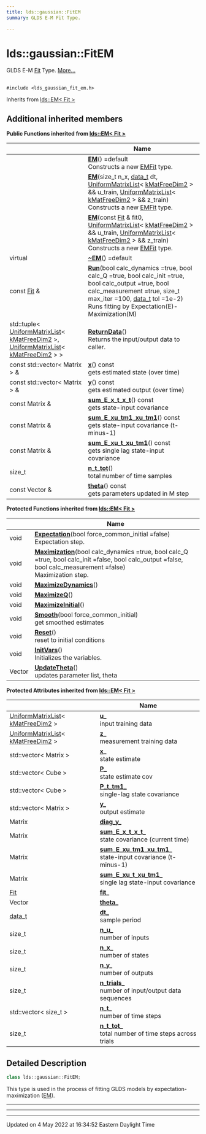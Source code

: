 ```yaml
---
title: lds::gaussian::FitEM
summary: GLDS E-M Fit Type. 

---
```


# lds::gaussian::FitEM



GLDS E-M [Fit](/lds-ctrl-est/docs/api/classes/classlds_1_1gaussian_1_1fit/) Type.  [More...](#detailed-description)


<br /> `#include <lds_gaussian_fit_em.h>`

Inherits from [lds::EM< Fit >](/lds-ctrl-est/docs/api/classes/classlds_1_1em/)

## Additional inherited members

**Public Functions inherited from [lds::EM< Fit >](/lds-ctrl-est/docs/api/classes/classlds_1_1em/)**

|                | Name           |
| -------------- | -------------- |
| | **[EM](/lds-ctrl-est/docs/api/classes/classlds_1_1em/#function-em)**() =default<br>Constructs a new [EM](/lds-ctrl-est/docs/api/classes/classlds_1_1em/)[Fit]() type.  |
| | **[EM](/lds-ctrl-est/docs/api/classes/classlds_1_1em/#function-em)**(size_t n_x, [data_t](/lds-ctrl-est/docs/api/namespaces/namespacelds/#using-data-t) dt, [UniformMatrixList](/lds-ctrl-est/docs/api/classes/classlds_1_1uniformmatrixlist/)< [kMatFreeDim2](/lds-ctrl-est/docs/api/namespaces/namespacelds/#enumvalue-kmatfreedim2) > && u_train, [UniformMatrixList](/lds-ctrl-est/docs/api/classes/classlds_1_1uniformmatrixlist/)< [kMatFreeDim2](/lds-ctrl-est/docs/api/namespaces/namespacelds/#enumvalue-kmatfreedim2) > && z_train)<br>Constructs a new [EM](/lds-ctrl-est/docs/api/classes/classlds_1_1em/)[Fit]() type.  |
| | **[EM](/lds-ctrl-est/docs/api/classes/classlds_1_1em/#function-em)**(const [Fit](/lds-ctrl-est/docs/api/classes/classlds_1_1fit/) & fit0, [UniformMatrixList](/lds-ctrl-est/docs/api/classes/classlds_1_1uniformmatrixlist/)< [kMatFreeDim2](/lds-ctrl-est/docs/api/namespaces/namespacelds/#enumvalue-kmatfreedim2) > && u_train, [UniformMatrixList](/lds-ctrl-est/docs/api/classes/classlds_1_1uniformmatrixlist/)< [kMatFreeDim2](/lds-ctrl-est/docs/api/namespaces/namespacelds/#enumvalue-kmatfreedim2) > && z_train)<br>Constructs a new [EM](/lds-ctrl-est/docs/api/classes/classlds_1_1em/)[Fit]() type.  |
| virtual | **[~EM](/lds-ctrl-est/docs/api/classes/classlds_1_1em/#function-~em)**() =default |
| const [Fit](/lds-ctrl-est/docs/api/classes/classlds_1_1fit/) & | **[Run](/lds-ctrl-est/docs/api/classes/classlds_1_1em/#function-run)**(bool calc_dynamics =true, bool calc_Q =true, bool calc_init =true, bool calc_output =true, bool calc_measurement =true, size_t max_iter =100, [data_t](/lds-ctrl-est/docs/api/namespaces/namespacelds/#using-data-t) tol =1e-2)<br>Runs fitting by Expectation(E)-Maximization(M)  |
| std::tuple< [UniformMatrixList](/lds-ctrl-est/docs/api/classes/classlds_1_1uniformmatrixlist/)< [kMatFreeDim2](/lds-ctrl-est/docs/api/namespaces/namespacelds/#enumvalue-kmatfreedim2) >, [UniformMatrixList](/lds-ctrl-est/docs/api/classes/classlds_1_1uniformmatrixlist/)< [kMatFreeDim2](/lds-ctrl-est/docs/api/namespaces/namespacelds/#enumvalue-kmatfreedim2) > > | **[ReturnData](/lds-ctrl-est/docs/api/classes/classlds_1_1em/#function-returndata)**()<br>Returns the input/output data to caller.  |
| const std::vector< Matrix > & | **[x](/lds-ctrl-est/docs/api/classes/classlds_1_1em/#function-x)**() const<br>gets estimated state (over time)  |
| const std::vector< Matrix > & | **[y](/lds-ctrl-est/docs/api/classes/classlds_1_1em/#function-y)**() const<br>gets estimated output (over time)  |
| const Matrix & | **[sum_E_x_t_x_t](/lds-ctrl-est/docs/api/classes/classlds_1_1em/#function-sum-e-x-t-x-t)**() const<br>gets state-input covariance  |
| const Matrix & | **[sum_E_xu_tm1_xu_tm1](/lds-ctrl-est/docs/api/classes/classlds_1_1em/#function-sum-e-xu-tm1-xu-tm1)**() const<br>gets state-input covariance (t-minus-1)  |
| const Matrix & | **[sum_E_xu_t_xu_tm1](/lds-ctrl-est/docs/api/classes/classlds_1_1em/#function-sum-e-xu-t-xu-tm1)**() const<br>gets single lag state-input covariance  |
| size_t | **[n_t_tot](/lds-ctrl-est/docs/api/classes/classlds_1_1em/#function-n-t-tot)**()<br>total number of time samples  |
| const Vector & | **[theta](/lds-ctrl-est/docs/api/classes/classlds_1_1em/#function-theta)**() const<br>gets parameters updated in M step  |

**Protected Functions inherited from [lds::EM< Fit >](/lds-ctrl-est/docs/api/classes/classlds_1_1em/)**

|                | Name           |
| -------------- | -------------- |
| void | **[Expectation](/lds-ctrl-est/docs/api/classes/classlds_1_1em/#function-expectation)**(bool force_common_initial =false)<br>Expectation step.  |
| void | **[Maximization](/lds-ctrl-est/docs/api/classes/classlds_1_1em/#function-maximization)**(bool calc_dynamics =true, bool calc_Q =true, bool calc_init =false, bool calc_output =false, bool calc_measurement =false)<br>Maximization step.  |
| void | **[MaximizeDynamics](/lds-ctrl-est/docs/api/classes/classlds_1_1em/#function-maximizedynamics)**() |
| void | **[MaximizeQ](/lds-ctrl-est/docs/api/classes/classlds_1_1em/#function-maximizeq)**() |
| void | **[MaximizeInitial](/lds-ctrl-est/docs/api/classes/classlds_1_1em/#function-maximizeinitial)**() |
| void | **[Smooth](/lds-ctrl-est/docs/api/classes/classlds_1_1em/#function-smooth)**(bool force_common_initial)<br>get smoothed estimates  |
| void | **[Reset](/lds-ctrl-est/docs/api/classes/classlds_1_1em/#function-reset)**()<br>reset to initial conditions  |
| void | **[InitVars](/lds-ctrl-est/docs/api/classes/classlds_1_1em/#function-initvars)**()<br>Initializes the variables.  |
| Vector | **[UpdateTheta](/lds-ctrl-est/docs/api/classes/classlds_1_1em/#function-updatetheta)**()<br>updates parameter list, theta  |

**Protected Attributes inherited from [lds::EM< Fit >](/lds-ctrl-est/docs/api/classes/classlds_1_1em/)**

|                | Name           |
| -------------- | -------------- |
| [UniformMatrixList](/lds-ctrl-est/docs/api/classes/classlds_1_1uniformmatrixlist/)< [kMatFreeDim2](/lds-ctrl-est/docs/api/namespaces/namespacelds/#enumvalue-kmatfreedim2) > | **[u_](/lds-ctrl-est/docs/api/classes/classlds_1_1em/#variable-u-)** <br>input training data  |
| [UniformMatrixList](/lds-ctrl-est/docs/api/classes/classlds_1_1uniformmatrixlist/)< [kMatFreeDim2](/lds-ctrl-est/docs/api/namespaces/namespacelds/#enumvalue-kmatfreedim2) > | **[z_](/lds-ctrl-est/docs/api/classes/classlds_1_1em/#variable-z-)** <br>measurement training data  |
| std::vector< Matrix > | **[x_](/lds-ctrl-est/docs/api/classes/classlds_1_1em/#variable-x-)** <br>state estimate  |
| std::vector< Cube > | **[P_](/lds-ctrl-est/docs/api/classes/classlds_1_1em/#variable-p-)** <br>state estimate cov  |
| std::vector< Cube > | **[P_t_tm1_](/lds-ctrl-est/docs/api/classes/classlds_1_1em/#variable-p-t-tm1-)** <br>single-lag state covariance  |
| std::vector< Matrix > | **[y_](/lds-ctrl-est/docs/api/classes/classlds_1_1em/#variable-y-)** <br>output estimate  |
| Matrix | **[diag_y_](/lds-ctrl-est/docs/api/classes/classlds_1_1em/#variable-diag-y-)**  |
| Matrix | **[sum_E_x_t_x_t_](/lds-ctrl-est/docs/api/classes/classlds_1_1em/#variable-sum-e-x-t-x-t-)** <br>state covariance (current time)  |
| Matrix | **[sum_E_xu_tm1_xu_tm1_](/lds-ctrl-est/docs/api/classes/classlds_1_1em/#variable-sum-e-xu-tm1-xu-tm1-)** <br>state-input covariance (t-minus-1)  |
| Matrix | **[sum_E_xu_t_xu_tm1_](/lds-ctrl-est/docs/api/classes/classlds_1_1em/#variable-sum-e-xu-t-xu-tm1-)** <br>single lag state-input covariance  |
| [Fit](/lds-ctrl-est/docs/api/classes/classlds_1_1fit/) | **[fit_](/lds-ctrl-est/docs/api/classes/classlds_1_1em/#variable-fit-)**  |
| Vector | **[theta_](/lds-ctrl-est/docs/api/classes/classlds_1_1em/#variable-theta-)**  |
| [data_t](/lds-ctrl-est/docs/api/namespaces/namespacelds/#using-data-t) | **[dt_](/lds-ctrl-est/docs/api/classes/classlds_1_1em/#variable-dt-)** <br>sample period  |
| size_t | **[n_u_](/lds-ctrl-est/docs/api/classes/classlds_1_1em/#variable-n-u-)** <br>number of inputs  |
| size_t | **[n_x_](/lds-ctrl-est/docs/api/classes/classlds_1_1em/#variable-n-x-)** <br>number of states  |
| size_t | **[n_y_](/lds-ctrl-est/docs/api/classes/classlds_1_1em/#variable-n-y-)** <br>number of outputs  |
| size_t | **[n_trials_](/lds-ctrl-est/docs/api/classes/classlds_1_1em/#variable-n-trials-)** <br>number of input/output data sequences  |
| std::vector< size_t > | **[n_t_](/lds-ctrl-est/docs/api/classes/classlds_1_1em/#variable-n-t-)** <br>number of time steps  |
| size_t | **[n_t_tot_](/lds-ctrl-est/docs/api/classes/classlds_1_1em/#variable-n-t-tot-)** <br>total number of time steps across trials  |


## Detailed Description

```cpp
class lds::gaussian::FitEM;
```



This type is used in the process of fitting GLDS models by expectation-maximization ([EM](/lds-ctrl-est/docs/api/classes/classlds_1_1em/)). 

---
---
-------------------------------

Updated on  4 May 2022 at 16:34:52 Eastern Daylight Time
